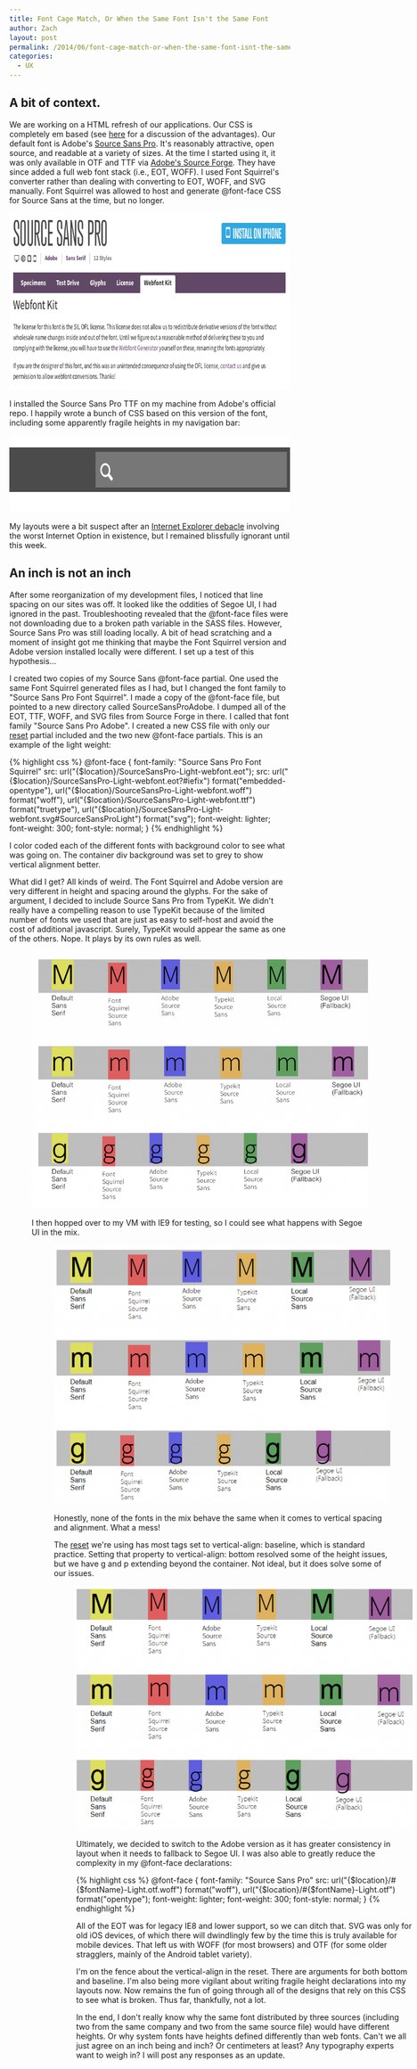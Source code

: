 ```yaml
---
title: Font Cage Match, Or When the Same Font Isn't the Same Font
author: Zach
layout: post
permalink: /2014/06/font-cage-match-or-when-the-same-font-isnt-the-same-font/
categories:
  - UX
---
```

## A bit of context.

We are working on a HTML refresh of our applications. Our CSS is completely em based (see [here][1] for a discussion of the advantages). Our default font is Adobe's [Source Sans Pro][2]. It's reasonably attractive, open source, and readable at a variety of sizes. At the time I started using it, it was only available in OTF and TTF via [Adobe's Source Forge][3]. They have since added a full web font stack (i.e., EOT, WOFF). I used Font Squirrel's converter rather than dealing with converting to EOT, WOFF, and SVG manually. Font Squirrel was allowed to host and generate @font-face CSS for Source Sans at the time, but no longer.

[<img class="aligncenter wp-image-280 size-full" src="/images/posts/2014/06/Screen-Shot-2014-06-29-at-11.53.58-AM.png" alt="Screen Shot 2014-06-29 at 11.53.58 AM" width="742" height="317" />][4]

I installed the Source Sans Pro TTF on my machine from Adobe's official repo. I happily wrote a bunch of CSS based on this version of the font, including some apparently fragile heights in my navigation bar:

[<img class="aligncenter size-full wp-image-263" src="/images/posts/2014/06/Screen-Shot-2014-06-25-at-6.02.12-PM.png" alt="Screen Shot 2014-06-25 at 6.02.12 PM" width="704" height="138" />][5]

My layouts were a bit suspect after an [Internet Explorer debacle][6] involving the worst Internet Option in existence, but I remained blissfully ignorant until this week.

## An inch is not an inch

After some reorganization of my development files, I noticed that line spacing on our sites was off. It looked like the oddities of Segoe UI, I had ignored in the past. Troubleshooting revealed that the @font-face files were not downloading due to a broken path variable in the SASS files. However, Source Sans Pro was still loading locally. A bit of head scratching and a moment of insight got me thinking that maybe the Font Squirrel version and Adobe version installed locally were different. I set up a test of this hypothesis...

I created two copies of my Source Sans @font-face partial. One used the same Font Squirrel generated files as I had, but I changed the font family to "Source Sans Pro Font Squirrel". I made a copy of the @font-face file, but pointed to a new directory called SourceSansProAdobe. I dumped all of the EOT, TTF, WOFF, and SVG files from Source Forge in there. I called that font family "Source Sans Pro Adobe". I created a new CSS file with only our [reset][7] partial included and the two new @font-face partials. This is an example of the light weight:

{% highlight css %}
@font-face {
  font-family: "Source Sans Pro Font Squirrel"
  src: url("{$location}/SourceSansPro-Light-webfont.eot");
  src: url("{$location}/SourceSansPro-Light-webfont.eot?#iefix") format("embedded-opentype"),
       url("{$location}/SourceSansPro-Light-webfont.woff") format("woff"),
       url("{$location}/SourceSansPro-Light-webfont.ttf") format("truetype"),
       url("{$location}/SourceSansPro-Light-webfont.svg#SourceSansProLight") format("svg");
  font-weight: lighter;
  font-weight: 300;
  font-style: normal;
 }
{% endhighlight %}

I color coded each of the different fonts with background color to see what was going on. The container div background was set to grey to show vertical alignment better.

What did I get? All kinds of weird. The Font Squirrel and Adobe version are very different in height and spacing around the glyphs. For the sake of argument, I decided to include Source Sans Pro from TypeKit. We didn't really have a compelling reason to use TypeKit because of the limited number of fonts we used that are just as easy to self-host and avoid the cost of additional javascript. Surely, TypeKit would appear the same as one of the others. Nope. It plays by its own rules as well.<figure id="attachment_291" style="width: 604px;" class="wp-caption aligncenter">

[<img class="wp-image-291 size-large" src="/images/posts/2014/06/Screen-Shot-2014-06-25-at-5.51.02-PM-1024x784.png" alt="All of the specimens, on OS X (which does not have Segoe UI installed)" width="604" height="462" />][8]

I then hopped over to my VM with IE9 for testing, so I could see what happens with Segoe UI in the mix.<figure id="attachment_292" style="width: 604px;" class="wp-caption aligncenter">

[<img class="wp-image-292 size-large" src="/images/posts/2014/06/Screen-Shot-2014-06-29-at-1.12.15-PM-1024x789.png" alt="Specimens in IE9. There is no local Source Sans Pro in the Windows VM." width="604" height="465" />][9]

Honestly, none of the fonts in the mix behave the same when it comes to vertical spacing and alignment. What a mess!

The [reset][7] we're using has most tags set to vertical-align: baseline, which is standard practice. Setting that property to vertical-align: bottom resolved some of the height issues, but we have g and p extending beyond the container. Not ideal, but it does solve some of our issues.<figure id="attachment_295" style="width: 604px;" class="wp-caption aligncenter">

[<img class="wp-image-295 size-large" src="/images/posts/2014/06/Screen-Shot-2014-06-29-at-1.22.35-PM-1024x743.png" alt="" width="604" height="438" />][10]

Ultimately, we decided to switch to the Adobe version as it has greater consistency in layout when it needs to fallback to Segoe UI. I was also able to greatly reduce the complexity in my @font-face declarations:

{% highlight css %}
@font-face {
  font-family: "Source Sans Pro"
  src: url("{$location}/#{$fontName}-Light.otf.woff") format("woff"),
       url("{$location}/#{$fontName}-Light.otf") format("opentype");
  font-weight: lighter;
  font-weight: 300;
  font-style: normal;
}
{% endhighlight %}

All of the EOT was for legacy IE8 and lower support, so we can ditch that. SVG was only for old iOS devices, of which there will dwindlingly few by the time this is truly available for mobile devices. That left us with WOFF (for most browsers) and OTF (for some older stragglers, mainly of the Android tablet variety).

I'm on the fence about the vertical-align in the reset. There are arguments for both bottom and baseline. I'm also being more vigilant about writing fragile height declarations into my layouts now. Now remains the fun of going through all of the designs that rely on this CSS to see what is broken. Thus far, thankfully, not a lot.

In the end, I don't really know why the same font distributed by three sources (including two from the same company and two from the same source file) would have different heights. Or why system fonts have heights defined differently than web fonts. Can't we all just agree on an inch being and inch? Or centimeters at least? Any typography experts want to weigh in? I will post any responses as an update.

 [1]: http://css-tricks.com/why-ems/
 [2]: http://blog.typekit.com/2012/08/02/source-sans-pro/
 [3]: http://sourceforge.net/projects/sourcesans.adobe/
 [4]: /images/posts/2014/06/Screen-Shot-2014-06-29-at-11.53.58-AM.png
 [5]: /images/posts/2014/06/Screen-Shot-2014-06-25-at-6.02.12-PM.png
 [6]: http://zachsteiner.com/2014/06/icon-fonts-in-internet-explorer/ "Icon Fonts in Internet Explorer"
 [7]: http://meyerweb.com/eric/tools/css/reset/
 [8]: /images/posts/2014/06/Screen-Shot-2014-06-25-at-5.51.02-PM.png
 [9]: /images/posts/2014/06/Screen-Shot-2014-06-29-at-1.12.15-PM.png
 [10]: /images/posts/2014/06/Screen-Shot-2014-06-29-at-1.22.35-PM.png